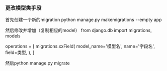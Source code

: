 ### 更改模型类手段 ###

首先创建一个新的migration
python manage.py makemigrations --empty app

然后修改并增加（复制相应的model）
from django.db import migrations, models

operations = [
        migrations.xxField(
            model_name='模型名', 
            name='字段名',
            field=类型,
        ),
    ]

然后python manage.py migrate
